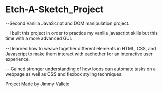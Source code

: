 # Etch-A-Sketch_Project

--Second Vanilla JavaScript and DOM manipulation project.

--I built this project in order to practice my vanilla javascript skills
 but this time with a more advanced GUI.

--I learned how to weave together different elements in HTML, CSS, and Javascript to make them interact with eachother for an interactive user experience.

-- Gained stronger understanding of how loops can automate tasks on a webpage as well as CSS and flexbox styling techniques.

Project Made by Jimmy Vallejo